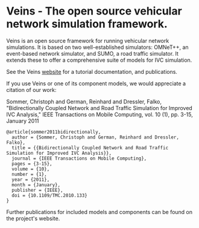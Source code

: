 # Veins - The open source vehicular network simulation framework.

Veins is an open source framework for running vehicular network simulations.
It is based on two well-established simulators: OMNeT++, an event-based network simulator, and SUMO, a road traffic simulator.
It extends these to offer a comprehensive suite of models for IVC simulation.

See the Veins <a href="http://veins.car2x.org/">website</a> for a tutorial documentation, and publications.

If you use Veins or one of its component models, we would appreciate a citation of our work:

Sommer, Christoph and German, Reinhard and Dressler, Falko, "Bidirectionally Coupled Network and Road Traffic Simulation for Improved IVC Analysis,"
IEEE Transactions on Mobile Computing, vol. 10 (1), pp. 3-15, January 2011

```
@article{sommer2011bidirectionally,
  author = {Sommer, Christoph and German, Reinhard and Dressler, Falko},
  title = {{Bidirectionally Coupled Network and Road Traffic Simulation for Improved IVC Analysis}},
  journal = {IEEE Transactions on Mobile Computing},
  pages = {3-15},
  volume = {10},
  number = {1},
  year = {2011},
  month = {January},
  publisher = {IEEE},
  doi = {10.1109/TMC.2010.133}
}
```

Further publications for included models and components can be found on the project's website.
